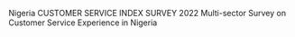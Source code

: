 Nigeria CUSTOMER SERVICE INDEX SURVEY 2022
Multi-sector Survey on Customer Service Experience in Nigeria